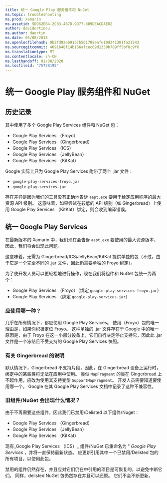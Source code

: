 ```yaml
---
title: 统一 Google Play 服务组件和 NuGet
ms.topic: troubleshooting
ms.prod: xamarin
ms.assetid: 5D962EB4-2CB3-4B7D-9D77-889DEACDAE02
author: davidortinau
ms.author: daortin
ms.date: 05/08/2018
ms.openlocfilehash: 0b2fd92eb9157b561708eafe10d341381fa21543
ms.sourcegitcommit: 4691b48f14b166afcec69d1350b769ff5bf8c9f6
ms.translationtype: MT
ms.contentlocale: zh-CN
ms.lasthandoff: 01/08/2020
ms.locfileid: "75728195"
---
```

# <a name="unifying-google-play-services-components-and-nuget"></a>统一 Google Play 服务组件和 NuGet

## <a name="history"></a>历史记录

其中使用了多个 Google Play Services 组件和 NuGet 包：

- Google Play Services （Froyo）
- Google Play Services （Gingerbread）
- Google Play Services （ICS）
- Google Play Services （JellyBean）
- Google Play Services （KitKat）

Google 实际上只为 Google Play Services 附带了两个 .jar 文件：

- `google-play-services-froyo.jar`
- `google-play-services.jar`

存在差异是因为我们的工具没有正确地告诉 `aapt.exe` 要用于给定应用程序的最大资源 API 级别。 这意味着，如果尝试在较低的 API 级别（如 Gingerbread）上使用 Google Play Services （KitKat）绑定，则会收到编译错误。

## <a name="unifying-google-play-services"></a>统一 Google Play Services

在最新版本的 Xamarin 中，我们现在会告诉 `aapt.exe` 要使用的最大资源版本，因此，我们将会出现此问题。

这意味着，无需为 Gingerbread/ICS/JellyBean/KitKat 提供单独的包（不过，由于它是一个完全不同的 .jar 文件，因此仍需要单独的 Froyo 绑定）。

为了使开发人员可以更轻松地进行操作，现在我们将组件和 NuGet 包统一为两个：

- Google Play Services （Froyo）（绑定 `google-play-services-froyo.jar`）
- Google Play Services （绑定 `google-play-services.jar`）

### <a name="which-one-should-be-used"></a>应使用哪一种？

几乎在所有情况下，都应使用 Google Play Services。 使用（Froyo）包的唯一理由是，如果你积极定位 Froyo。 这种单独的 .jar 文件存在于 Google 中的唯一原因是，由于 Froyo 在这一小部分设备上，它们自行决定停止支持它，因此此 .jar 文件是一个冻结且不受支持的 Google Play Services 快照。

### <a name="note-about-gingerbread"></a>有关 Gingerbread 的说明

默认情况下，Gingerbread 不支持片段，因此，在 Gingerbread 设备上运行时，绑定中的某些类将无法在应用中使用。 类似 `MapFragment` 的类在 Gingerbread 上不起作用，应改为使用其支持变型 `SupportMapFragment`。 开发人员需要知道要使用哪一个。 Google 在其 Google Play Services 文档中记录了这种不兼容性。

### <a name="what-happens-to-the-old-componentsnugets"></a>旧组件/NuGet 会出现什么情况？

由于不再需要这些组件，因此我们已禁用/Delisted 以下组件/Nuget：

- Google Play Services （Gingerbread）
- Google Play Services （JellyBean）
- Google Play Services （KitKat）

现有_Google Play Services （ICS）_ 组件/NuGet 已重命名为 " _Google Play Services_ ，并将一直保持最新状态。 应更新引用其中一个已禁用/Delisted 包的所有项目，以使用此包。

禁用的组件仍然存在，并且应对它们仍在中引用的项目是可恢复的，以避免中断它们。 同样，delisted NuGet 包仍然存在并且可以还原。 它们不会不断更新。
